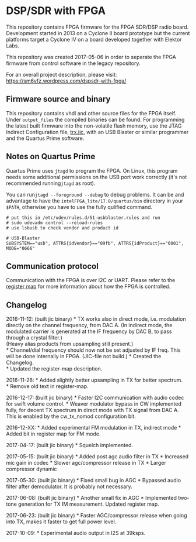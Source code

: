 # DSP/SDR with FPGA

This repository contains FPGA firmware for the FPGA SDR/DSP radio
board.  Development started in 2013 on a Cyclone II board prototype
but the current platforms target a Cyclone IV on a board developed
together with Elektor Labs.

This repository was created 2017-05-06 in order to separate the FPGA
firmware from control software in the legacy repository.

For an overall project description, please visit:
https://sm6vfz.wordpress.com/dspsdr-with-fpga/

## Firmware source and binary

This repository contains vhdl and other source files for the FPGA
itself. Under `output_files` the compiled binaries can be found. For
programming the latest built firmware into the non-volatile flash
memory, use the JTAG Indirect Configuration
file, [trx.jic](fpga/output_files/trx.jic), with an USB Blaster or
similar programmer and the Quartus Prime software.

## Notes on Quartus Prime

Quartus Prime uses `jtagd` to program the FPGA. On Linux, this program needs
some additional permissions on the USB port work correctly (it's not
recommended running`jtagd` as root).

You can run`jtagd --foreground --debug` to debug problems.  It can be
and advantage to have the `intelFPGA_lite/17.0/quartus/bin` directory
in your `$PATH`, otherwise you have to use the fully qulified command.

```
# put this in /etc/udev/rules.d/51-usbblaster.rules and run
# sudo udevadm control --reload-rules
# use lsbusb to check vendor and product id

# USB-Blaster
SUBSYSTEM=="usb", ATTRS{idVendor}=="09fb", ATTRS{idProduct}=="6001", MODE="0666"
```

## Communication protocol

Communication with the FPGA is over I2C or UART.  Please refer to
the [register map](/docs/register-map.org) for more information about
how the FPGA is controlled.

## Changelog

2016-11-12: (built jic binary)
	* TX works also in direct mode, i.e. modulation directly on the channel frequency, from DAC A. (In indirect mode, the modulated carrier is generated at the IF frequency by DAC B, to pass through a crystal filter.)  
	(Heavy alias products from upsampling still present.)  
	* Channel/dial frequency should now not be set adjusted by IF
      freq. This will be done internally in FPGA. (JIC-file not
      build.)
	* Created the Changelog.  
	* Updated the register-map description.  
	
2016-11-26:
	* Added slightly better upsampling in TX for better spectrum.  
	* Remove old text in register-map.  

2016-12-17: (built jic binary)
	* Faster I2C communication with audio codec for swift volume
      control.
	* Weaver modulator bypass in CW implemented fully, for decent TX
      spectrum in direct mode with TX signal from DAC A. This is
      enabled by the cw_tx_nomod configuration bit.

2016-12-XX:
	* Added experimental FM modulation in TX, indirect mode
	* Added bit in register map for FM mode.

2017-04-17: (built jic binary)
	* Squelch implemented.

2017-05-15: (built jic binary)
	* Added post agc audio filter in TX
	* Increased mic gain in codec
	* Slower agc/compressor release in TX
	* Larger compressor dynamic

2017-05-30: (built jic binary)
	* Fixed small bug in AGC
	* Bypassed audio filter after demodulator. It is probably not
      necessary.

2017-06-08: (built jic binary)
	* Another small fix in AGC
	* Implemented two-tone generation for TX IM measurement. Updated
      register map.

2017-06-23: (built jic binary)
	* Faster AGC/compressor release when going into TX, makes it
      faster to get full power level.

2017-10-09:
	* Experimental audio output in I2S at 39ksps.
